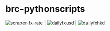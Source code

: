 # brc-pythonscripts
[![scraper-fx-rate](https://github.com/nattanarcilla/brc-pythonscripts/actions/workflows/fxscraper.yml/badge.svg)](https://github.com/nattanarcilla/brc-pythonscripts/actions/workflows/fxscraper.yml) | [![dailyfxusd](https://github.com/nattanarcilla/brc-pythonscripts/actions/workflows/dailyfxusd.yml/badge.svg)](https://github.com/nattanarcilla/brc-pythonscripts/actions/workflows/dailyfxusd.yml) | [![dailyfxhkd](https://github.com/nattanarcilla/brc-pythonscripts/actions/workflows/dailyfxhkd.yml/badge.svg)](https://github.com/nattanarcilla/brc-pythonscripts/actions/workflows/dailyfxhkd.yml)
